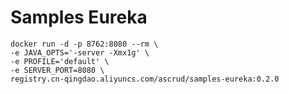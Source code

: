# Samples Eureka

```docker
docker run -d -p 8762:8080 --rm \
-e JAVA_OPTS='-server -Xmx1g' \
-e PROFILE='default' \
-e SERVER_PORT=8080 \
registry.cn-qingdao.aliyuncs.com/ascrud/samples-eureka:0.2.0
```
